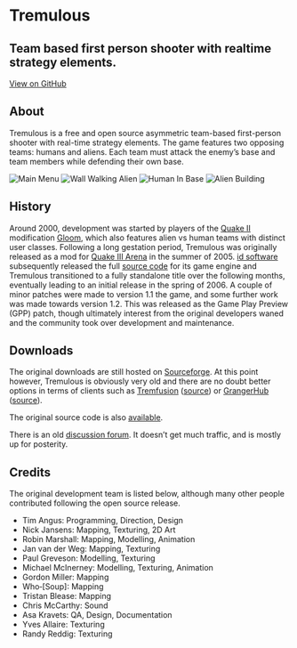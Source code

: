<h1>Tremulous</h1>
<h2>Team based first person shooter with realtime strategy elements.</h2>

<section id="downloads">
          
  <a href="https://github.com/darklegion/darklegion.github.io" class="btn btn-github"><span class="icon"></span>View on GitHub</a>
</section>

<h2 id="about">About</h2>

<p>Tremulous is a free and open source asymmetric team-based first-person shooter with real-time strategy elements. The game features two opposing teams: humans and aliens. Each team must attack the enemy’s base and team members while defending their own base.</p>

<p><img src="screenshots/1.jpg" alt="Main Menu" title="Main Menu" />
<img src="screenshots/2.jpg" alt="Wall Walking Alien" title="Wall Walking Alien" />
<img src="screenshots/3.jpg" alt="Human In Base" title="Human In Base" />
<img src="screenshots/6.jpg" alt="Alien Building" title="Alien Building" /></p>

<h2 id="history">History</h2>

<p>Around 2000, development was started by players of the <a href="https://en.wikipedia.org/wiki/Quake_II">Quake II</a> modification <a href="http://www.planetgloom.com/">Gloom</a>, which also features alien vs human teams with distinct user classes. Following a long gestation period, Tremulous was originally released as a mod for <a href="https://en.wikipedia.org/wiki/Quake_III_Arena">Quake III Arena</a> in the summer of 2005. <a href="https://idsoftware.com/">id software</a> subsequently released the full <a href="https://github.com/ioquake/ioq3">source code</a> for its game engine and Tremulous transitioned to a fully standalone title over the following months, eventually leading to an initial release in the spring of 2006. A couple of minor patches were made to version 1.1 the game, and some further work was made towards version 1.2. This was released as the Game Play Preview (GPP) patch, though ultimately interest from the original developers waned and the community took over development and maintenance.</p>

<h2 id="downloads">Downloads</h2>

<p>The original downloads are still hosted on <a href="https://sourceforge.net/projects/tremulous/files/tremulous/">Sourceforge</a>.
At this point however, Tremulous is obviously very old and there are no doubt better options in terms of clients such as <a href="https://mirror.kdude63.com/mercenaries_guild/archive/Client_Binaries/TremFusion/">Tremfusion</a> (<a href="https://github.com/Amanieu/tremfusion">source</a>) or <a href="https://github.com/GrangerHub/tremulous/tags">GrangerHub</a> (<a href="https://github.com/GrangerHub/tremulous">source</a>).</p>

<p>The original source code is also <a href="https://github.com/darklegion/tremulous">available</a>.</p>

<p>There is an old <a href="https://forum.tremulous.net/">discussion forum</a>. It doesn’t get much traffic, and is mostly up for posterity.</p>

<h2 id="credits">Credits</h2>

<p>The original development team is listed below, although many other people contributed following the open source release.</p>

<ul>
  <li>Tim Angus: Programming, Direction, Design</li>
  <li>Nick Jansens: Mapping, Texturing, 2D Art</li>
  <li>Robin Marshall: Mapping, Modelling, Animation</li>
  <li>Jan van der Weg: Mapping, Texturing</li>
  <li>Paul Greveson: Modelling, Texturing</li>
  <li>Michael McInerney: Modelling, Texturing, Animation</li>
  <li>Gordon Miller: Mapping</li>
  <li>Who‑[Soup]: Mapping</li>
  <li>Tristan Blease: Mapping</li>
  <li>Chris McCarthy: Sound</li>
  <li>Asa Kravets: QA, Design, Documentation</li>
  <li>Yves Allaire: Texturing</li>
  <li>Randy Reddig: Texturing</li>
</ul>
